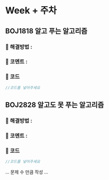 # Week + 주차
## BOJ1818 알고 푸는 알고리즘
### 🎈 해결방법 :
<!-- 해결 방법 -->

### 💬 코멘트 :
<!-- 문제에 대한 코멘트 작성 -->

### 📄 코드
```java
//코드를 넣어주세요
```

## BOJ2828 알고도 못 푸는 알고리즘
### 🎈 해결방법 :
<!-- 해결 방법 -->

### 💬 코멘트 :
<!-- 문제에 대한 코멘트 작성 -->

### 📄 코드
```java
//코드를 넣어주세요
```

... 문제 수 만큼 작성 ...